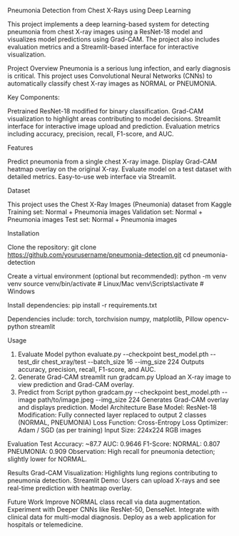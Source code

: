 Pneumonia Detection from Chest X-Rays using Deep Learning

This project implements a deep learning-based system for detecting pneumonia from chest X-ray images using a ResNet-18 model and visualizes model predictions using Grad-CAM. The project also includes evaluation metrics and a Streamlit-based interface for interactive visualization.

Project Overview
Pneumonia is a serious lung infection, and early diagnosis is critical. This project uses Convolutional Neural Networks (CNNs) to automatically classify chest X-ray images as NORMAL or PNEUMONIA.

Key Components:

Pretrained ResNet-18 modified for binary classification.
Grad-CAM visualization to highlight areas contributing to model decisions.
Streamlit interface for interactive image upload and prediction.
Evaluation metrics including accuracy, precision, recall, F1-score, and AUC.

Features

Predict pneumonia from a single chest X-ray image.
Display Grad-CAM heatmap overlay on the original X-ray.
Evaluate model on a test dataset with detailed metrics.
Easy-to-use web interface via Streamlit.

Dataset

This project uses the Chest X-Ray Images (Pneumonia) dataset from Kaggle
Training set: Normal + Pneumonia images
Validation set: Normal + Pneumonia images
Test set: Normal + Pneumonia images

Installation

Clone the repository:
git clone https://github.com/yourusername/pneumonia-detection.git
cd pneumonia-detection

Create a virtual environment (optional but recommended):
python -m venv venv
source venv/bin/activate  # Linux/Mac
venv\Scripts\activate     # Windows

Install dependencies:
pip install -r requirements.txt

Dependencies include:
torch, torchvision
numpy, matplotlib, Pillow
opencv-python
streamlit

Usage
1. Evaluate Model
python evaluate.py --checkpoint best_model.pth --test_dir chest_xray/test --batch_size 16 --img_size 224
Outputs accuracy, precision, recall, F1-score, and AUC.
2. Generate Grad-CAM
streamlit run gradcam.py
Upload an X-ray image to view prediction and Grad-CAM overlay.
3. Predict from Script
python gradcam.py --checkpoint best_model.pth --image path/to/image.jpeg --img_size 224
Generates Grad-CAM overlay and displays prediction.
Model Architecture
Base Model: ResNet-18
Modification: Fully connected layer replaced to output 2 classes (NORMAL, PNEUMONIA)
Loss Function: Cross-Entropy Loss
Optimizer: Adam / SGD (as per training)
Input Size: 224x224 RGB images

Evaluation
Test Accuracy: ~87.7
AUC: 0.9646
F1-Score:
NORMAL: 0.807
PNEUMONIA: 0.909
Observation: High recall for pneumonia detection; slightly lower for NORMAL.

Results
Grad-CAM Visualization: Highlights lung regions contributing to pneumonia detection.
Streamlit Demo: Users can upload X-rays and see real-time prediction with heatmap overlay.

Future Work
Improve NORMAL class recall via data augmentation.
Experiment with Deeper CNNs like ResNet-50, DenseNet.
Integrate with clinical data for multi-modal diagnosis.
Deploy as a web application for hospitals or telemedicine.